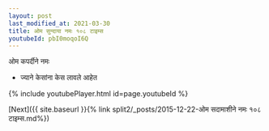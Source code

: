 ```yaml
---
layout: post
last_modified_at: 2021-03-30
title: ओम सुन्दाया नमः १०८ टाइम्स
youtubeId: pbI0moqoI6Q
---
```

 
 
 ओम कपर्दीने नमः  
 
 -  ज्याने केसांना केस लावले आहेत 
 
  
 
  
 
 
 
 
 
 


{% include youtubePlayer.html id=page.youtubeId %}
 
[Next]({{ site.baseurl }}{% link  split2/_posts/2015-12-22-ओम सदामाशीने नमः १०८ टाइम्स.md%})
 
